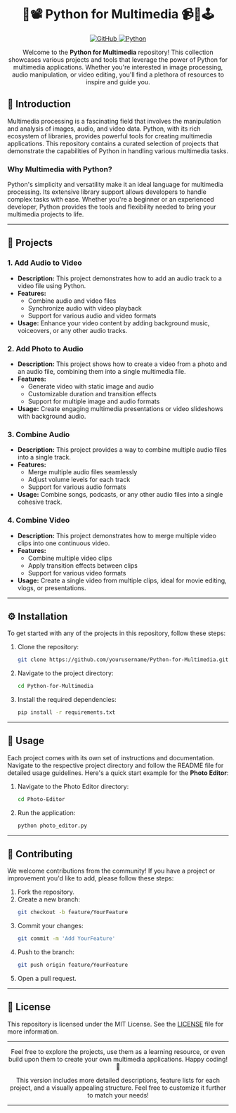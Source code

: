 <h1 align="center">🎨📽️ Python for Multimedia 📹🎥🕹️</h1>

<p align="center">
  <a href="https://github.com/dhiwinsamrich/Python-for-Multimedia">
    <img src="https://img.shields.io/badge/GitHub-Repo-blue?style=for-the-badge&logo=github" alt="GitHub">
  </a>
  <a href="https://www.python.org/">
    <img src="https://img.shields.io/badge/Python-3.9+-brightgreen?style=for-the-badge&logo=python" alt="Python">
  </a>
</p>

<p align="center">Welcome to the <strong>Python for Multimedia</strong> repository! This collection showcases various projects and tools that leverage the power of Python for multimedia applications. Whether you're interested in image processing, audio manipulation, or video editing, you'll find a plethora of resources to inspire and guide you.</p>

## 🌟 Introduction

Multimedia processing is a fascinating field that involves the manipulation and analysis of images, audio, and video data. Python, with its rich ecosystem of libraries, provides powerful tools for creating multimedia applications. This repository contains a curated selection of projects that demonstrate the capabilities of Python in handling various multimedia tasks.

### Why Multimedia with Python?
Python's simplicity and versatility make it an ideal language for multimedia processing. Its extensive library support allows developers to handle complex tasks with ease. Whether you're a beginner or an experienced developer, Python provides the tools and flexibility needed to bring your multimedia projects to life.

---

## 📂 Projects

### 1. Add Audio to Video
- **Description:** This project demonstrates how to add an audio track to a video file using Python.
- **Features:**
  - Combine audio and video files
  - Synchronize audio with video playback
  - Support for various audio and video formats
- **Usage:** Enhance your video content by adding background music, voiceovers, or any other audio tracks.

### 2. Add Photo to Audio
- **Description:** This project shows how to create a video from a photo and an audio file, combining them into a single multimedia file.
- **Features:**
  - Generate video with static image and audio
  - Customizable duration and transition effects
  - Support for multiple image and audio formats
- **Usage:** Create engaging multimedia presentations or video slideshows with background audio.

### 3. Combine Audio
- **Description:** This project provides a way to combine multiple audio files into a single track.
- **Features:**
  - Merge multiple audio files seamlessly
  - Adjust volume levels for each track
  - Support for various audio formats
- **Usage:** Combine songs, podcasts, or any other audio files into a single cohesive track.

### 4. Combine Video
- **Description:** This project demonstrates how to merge multiple video clips into one continuous video.
- **Features:**
  - Combine multiple video clips
  - Apply transition effects between clips
  - Support for various video formats
- **Usage:** Create a single video from multiple clips, ideal for movie editing, vlogs, or presentations.

---

## ⚙️ Installation

To get started with any of the projects in this repository, follow these steps:

1. Clone the repository:
   ```sh
   git clone https://github.com/yourusername/Python-for-Multimedia.git
   ```
2. Navigate to the project directory:
   ```sh
   cd Python-for-Multimedia
   ```
3. Install the required dependencies:
   ```sh
   pip install -r requirements.txt
   ```

---

## 🚀 Usage

Each project comes with its own set of instructions and documentation. Navigate to the respective project directory and follow the README file for detailed usage guidelines. Here's a quick start example for the **Photo Editor**:

1. Navigate to the Photo Editor directory:
   ```sh
   cd Photo-Editor
   ```
2. Run the application:
   ```sh
   python photo_editor.py
   ```

---

## 🤝 Contributing

We welcome contributions from the community! If you have a project or improvement you'd like to add, please follow these steps:

1. Fork the repository.
2. Create a new branch:
   ```sh
   git checkout -b feature/YourFeature
   ```
3. Commit your changes:
   ```sh
   git commit -m 'Add YourFeature'
   ```
4. Push to the branch:
   ```sh
   git push origin feature/YourFeature
   ```
5. Open a pull request.

---

## 📜 License

This repository is licensed under the MIT License. See the [LICENSE](LICENSE) file for more information.

---

<p align="center">Feel free to explore the projects, use them as a learning resource, or even build upon them to create your own multimedia applications. Happy coding! 🎉</p>

<p align="center">This version includes more detailed descriptions, feature lists for each project, and a visually appealing structure. Feel free to customize it further to match your needs!</p>

---
